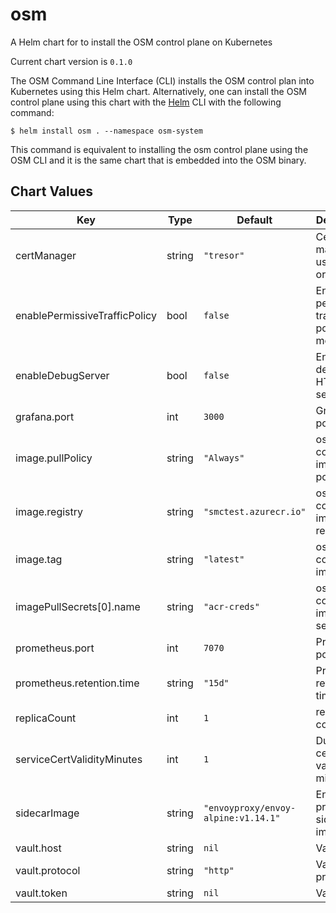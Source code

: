 osm
===
A Helm chart for to install the OSM control plane on Kubernetes

Current chart version is `0.1.0`

The OSM Command Line Interface (CLI) installs the OSM control plan into Kubernetes using this Helm chart. Alternatively, one can install the OSM control plane using this chart with the [Helm](https://helm.sh/docs/intro/install/) CLI with the following command:
```console
$ helm install osm . --namespace osm-system
```

This command is equivalent to installing the osm control plane using the OSM CLI and it is the same chart that is embedded into the OSM binary.


## Chart Values

| Key | Type | Default | Description |
|-----|------|---------|-------------|
| certManager | string | `"tresor"` | Certificate manager to use (tresor or vault) |
| enablePermissiveTrafficPolicy | bool | `false` | Enable permissive traffic policy mode |
| enableDebugServer | bool | `false` | Enable the debug HTTP server |
| grafana.port | int | `3000` | Grafana port |
| image.pullPolicy | string | `"Always"` | osm-controller image pull policy |
| image.registry | string | `"smctest.azurecr.io"` |  osm-controller image registry |
| image.tag | string | `"latest"` | osm-controller image tag |
| imagePullSecrets[0].name | string | `"acr-creds"` | osm-controller image pull secrets |
| prometheus.port | int | `7070` | Prometheus port |
| prometheus.retention.time | string | `"15d"` | Prometheus retention time |
| replicaCount | int | `1` | replica count |
| serviceCertValidityMinutes | int | `1` | Duration of certificate validity in minutes |
| sidecarImage | string | `"envoyproxy/envoy-alpine:v1.14.1"` | Envoy proxy sidecar image |
| vault.host | string | `nil` | Vault host |
| vault.protocol | string | `"http"` | Vault protocol |
| vault.token | string | `nil` | Vault token |
